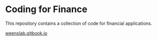# Coding for Finance

This repository contains a collection of code for financial applications.

[weenslab.gitbook.io](https://weenslab.gitbook.io/pages)
